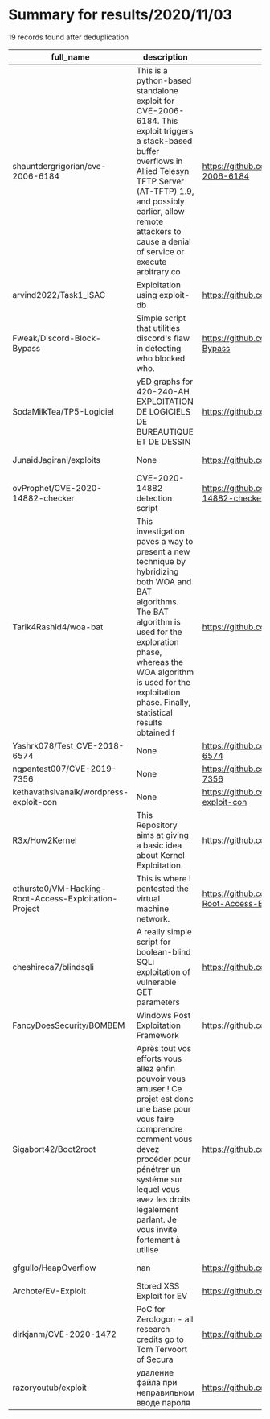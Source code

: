 
# Summary for results/2020/11/03
    
19 records found after deduplication

| full_name | description | html_url | matched_list | matched_count | pushed_at | size | stargazers_count | language | forks_count |
|-------------------------------------------------------|------------------------------------------------------------------------------------------------------------------------------------------------------------------------------------------------------------------------------------------------------------------|--------------------------------------------------------------------------|----------------------|-----------------|---------------------------|--------|--------------------|------------|---------------|
| shauntdergrigorian/cve-2006-6184 | This is a python-based standalone exploit for CVE-2006-6184. This exploit triggers a stack-based buffer overflows in Allied Telesyn TFTP Server (AT-TFTP) 1.9, and possibly earlier, allow remote attackers to cause a denial of service or execute arbitrary co | https://github.com/shauntdergrigorian/cve-2006-6184 | ['cve-2', 'exploit'] | 2 | 2020-11-03 22:12:03+00:00 | 12 | 13 | Python | 7 |
| arvind2022/Task1_ISAC | Exploitation using exploit-db | https://github.com/arvind2022/Task1_ISAC | ['exploit'] | 1 | 2020-11-03 06:03:54+00:00 | 2 | 0 | Shell | 0 |
| Fweak/Discord-Block-Bypass | Simple script that utilities discord's flaw in detecting who blocked who. | https://github.com/Fweak/Discord-Block-Bypass | ['exploit'] | 1 | 2020-11-03 16:01:01+00:00 | 3 | 18 | Python | 3 |
| SodaMilkTea/TP5-Logiciel | yED graphs for 420-240-AH EXPLOITATION DE LOGICIELS DE BUREAUTIQUE ET DE DESSIN | https://github.com/SodaMilkTea/TP5-Logiciel | ['exploit'] | 1 | 2020-11-03 14:09:56+00:00 | 291 | 0 | | 0 |
| JunaidJagirani/exploits | None | https://github.com/JunaidJagirani/exploits | ['exploit'] | 1 | 2020-11-03 13:44:45+00:00 | 4 | 0 | Python | 0 |
| ovProphet/CVE-2020-14882-checker | CVE-2020-14882 detection script | https://github.com/ovProphet/CVE-2020-14882-checker | ['cve-2'] | 1 | 2020-11-03 11:34:47+00:00 | 1 | 1 | Python | 0 |
| Tarik4Rashid4/woa-bat | This investigation paves a way to present a new technique by hybridizing both WOA and BAT algorithms. The BAT algorithm is used for the exploration phase, whereas the WOA algorithm is used for the exploitation phase. Finally, statistical results obtained f | https://github.com/Tarik4Rashid4/woa-bat | ['exploit'] | 1 | 2020-11-03 11:07:17+00:00 | 8 | 1 | | 0 |
| Yashrk078/Test_CVE-2018-6574 | None | https://github.com/Yashrk078/Test_CVE-2018-6574 | ['cve-2'] | 1 | 2020-11-03 11:00:33+00:00 | 6 | 0 | Go | 0 |
| ngpentest007/CVE-2019-7356 | None | https://github.com/ngpentest007/CVE-2019-7356 | ['cve-2'] | 1 | 2020-11-03 07:07:24+00:00 | 228 | 0 | | 0 |
| kethavathsivanaik/wordpress-exploit-con | None | https://github.com/kethavathsivanaik/wordpress-exploit-con | ['exploit'] | 1 | 2020-11-03 03:48:48+00:00 | 3 | 0 | Shell | 0 |
| R3x/How2Kernel | This Repository aims at giving a basic idea about Kernel Exploitation. | https://github.com/R3x/How2Kernel | ['exploit'] | 1 | 2020-11-03 17:23:19+00:00 | 28237 | 383 | C | 47 |
| cthursto0/VM-Hacking-Root-Access-Exploitation-Project | This is where I pentested the virtual machine network. | https://github.com/cthursto0/VM-Hacking-Root-Access-Exploitation-Project | ['exploit'] | 1 | 2020-11-03 01:42:12+00:00 | 1321 | 0 | | 0 |
| cheshireca7/blindsqli | A really simple script for boolean-blind SQLi exploitation of vulnerable GET parameters | https://github.com/cheshireca7/blindsqli | ['exploit'] | 1 | 2020-11-03 13:01:44+00:00 | 41 | 0 | Shell | 0 |
| FancyDoesSecurity/BOMBEM | Windows Post Exploitation Framework | https://github.com/FancyDoesSecurity/BOMBEM | ['exploit'] | 1 | 2020-11-03 03:11:32+00:00 | 2504 | 1 | PowerShell | 0 |
| Sigabort42/Boot2root | Après tout vos efforts vous allez enfin pouvoir vous amuser ! Ce projet est donc une base pour vous faire comprendre comment vous devez procéder pour pénétrer un systéme sur lequel vous avez les droits légalement parlant. Je vous invite fortement à utilise | https://github.com/Sigabort42/Boot2root | ['exploit'] | 1 | 2020-11-03 13:48:41+00:00 | 27 | 0 | Assembly | 0 |
| gfgullo/HeapOverflow | nan | https://github.com/gfgullo/HeapOverflow | ['heap overflow'] | 1 | 2020-11-03 12:37:38+00:00 | 2 | 0 | Python | 0 |
| Archote/EV-Exploit | Stored XSS Exploit for EV | https://github.com/Archote/EV-Exploit | ['exploit'] | 1 | 2020-11-03 19:52:08+00:00 | 119 | 0 | JavaScript | 0 |
| dirkjanm/CVE-2020-1472 | PoC for Zerologon - all research credits go to Tom Tervoort of Secura | https://github.com/dirkjanm/CVE-2020-1472 | ['cve poc', 'cve-2'] | 2 | 2020-11-03 09:45:24+00:00 | 28 | 841 | Python | 235 |
| razoryoutub/exploit | удаление файла при неправильном вводе пароля | https://github.com/razoryoutub/exploit | ['exploit'] | 1 | 2020-11-03 20:36:22+00:00 | 1 | 0 | Python | 0 |
